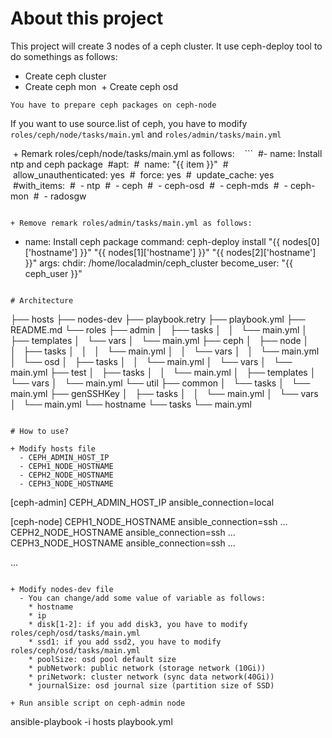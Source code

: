 # About this project

This project will create 3 nodes of a ceph cluster.
It use ceph-deploy tool to do somethings as follows:
  + Create ceph cluster
  + Create ceph mon
  + Create ceph osd

`You have to prepare ceph packages on ceph-node`

If you want to use source.list of ceph, you have to modify `roles/ceph/node/tasks/main.yml` and `roles/admin/tasks/main.yml`

  + Remark roles/ceph/node/tasks/main.yml as follows:
  
  ```
  #- name: Install ntp and ceph package
  #apt:
  #  name: "{{ item }}"
  #  allow_unauthenticated: yes
  #  force: yes
  #  update_cache: yes
  #with_items:
  #  - ntp
  #  - ceph
  #  - ceph-osd
  #  - ceph-mds
  #  - ceph-mon
  #  - radosgw
  ```
  
  + Remove remark roles/admin/tasks/main.yml as follows:
  
  ```
  - name: Install ceph package
    command: ceph-deploy install "{{ nodes[0]['hostname'] }}" "{{ nodes[1]['hostname'] }}" "{{ nodes[2]['hostname'] }}"
    args:
      chdir: /home/localadmin/ceph_cluster
    become_user: "{{ ceph_user }}"
  ```

# Architecture

```
├── hosts
├── nodes-dev
├── playbook.retry
├── playbook.yml
├── README.md
└── roles
    ├── admin
    │   ├── tasks
    │   │   └── main.yml
    │   ├── templates
    │   └── vars
    │       └── main.yml
    ├── ceph
    │   ├── node
    │   │   ├── tasks
    │   │   │   └── main.yml
    │   │   └── vars
    │   │       └── main.yml
    │   └── osd
    │       ├── tasks
    │       │   └── main.yml
    │       └── vars
    │           └── main.yml
    ├── test
    │   ├── tasks
    │   │   └── main.yml
    │   ├── templates
    │   └── vars
    │       └── main.yml
    └── util
        ├── common
        │   └── tasks
        │       └── main.yml
        ├── genSSHKey
        │   ├── tasks
        │   │   └── main.yml
        │   └── vars
        │       └── main.yml
        └── hostname
            └── tasks
                └── main.yml

```

# How to use?

+ Modify hosts file
  - CEPH_ADMIN_HOST_IP
  - CEPH1_NODE_HOSTNAME
  - CEPH2_NODE_HOSTNAME
  - CEPH3_NODE_HOSTNAME

```
[ceph-admin]
CEPH_ADMIN_HOST_IP ansible_connection=local

[ceph-node]
CEPH1_NODE_HOSTNAME ansible_connection=ssh ...
CEPH2_NODE_HOSTNAME ansible_connection=ssh ...
CEPH3_NODE_HOSTNAME ansible_connection=ssh ...

...
```

+ Modify nodes-dev file
  - You can change/add some value of variable as follows:
    * hostname
    * ip
    * disk[1-2]: if you add disk3, you have to modify roles/ceph/osd/tasks/main.yml
    * ssd1: if you add ssd2, you have to modify roles/ceph/osd/tasks/main.yml
    * poolSize: osd pool default size
    * pubNetwork: public network (storage network (10Gi))
    * priNetwork: cluster network (sync data network(40Gi))
    * journalSize: osd journal size (partition size of SSD)
    
+ Run ansible script on ceph-admin node

```
ansible-playbook -i hosts playbook.yml
```

    
    
    
  
